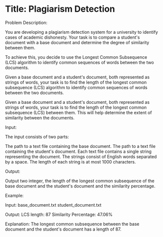 # Title: Plagiarism Detection

Problem Description:

You are developing a plagiarism detection system for a university to identify cases of academic dishonesty. Your task is to compare a student's document with a base
document and determine the degree of similarity between them.

To achieve this, you decide to use the Longest Common Subsequence (LCS) algorithm to identify common sequences of words between the two documents.

Given a base document and a student's document, both represented as strings of words, your task is to find the length of the longest common subsequence (LCS) 
algorithm to identify common sequences of words between the two documents.

Given a base document and a student's document, both represented as strings of words, your task is to find the length of the longest common subsequence (LCS) between them. This will help determine the extent of similarity between the documents.

Input:

The input consists of two parts:

The path to a text file containing the base document.
The path to a text file containing the student's document.
Each text file contains a single string representing the document. The strings consist of English words separated by a space. The length of each string is at most 1000 characters.

Output:

Output two integer, the length of the longest common subsequence of the base document and the student's document and the similarity percentage.

Example:

Input:
base_document.txt
student_document.txt

Output:
LCS length: 87
Similarity Percentage: 47.06%


Explanation:
The longest common subsequence between the base document and the student's document has a length of 87.
